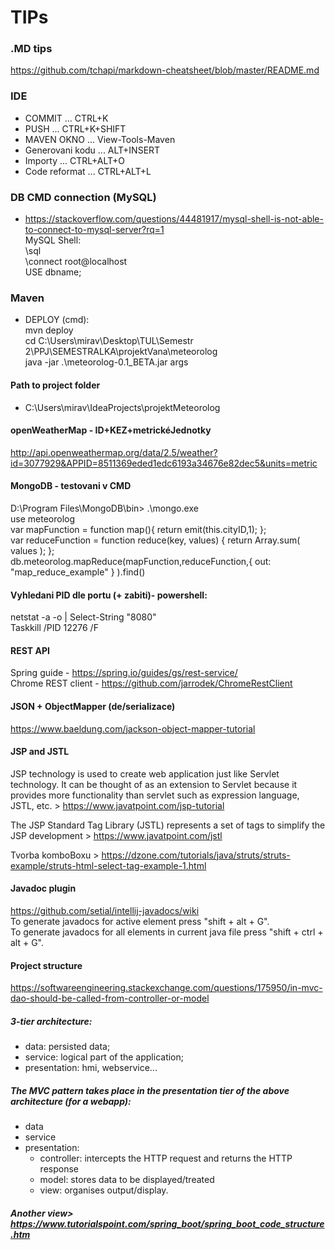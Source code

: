 ﻿# TIPs

### .MD tips
https://github.com/tchapi/markdown-cheatsheet/blob/master/README.md

### IDE
- COMMIT ... CTRL+K<br />
- PUSH  ... CTRL+K+SHIFT<br />
- MAVEN OKNO ... View-Tools-Maven<br />
- Generovani kodu ... ALT+INSERT<br />
- Importy ... CTRL+ALT+O<br />
- Code reformat ... CTRL+ALT+L<br />

### DB CMD connection (MySQL)
- https://stackoverflow.com/questions/44481917/mysql-shell-is-not-able-to-connect-to-mysql-server?rq=1<br />
MySQL Shell: <br />
\sql <br />
\connect root@localhost <br />
USE dbname; <br />

### Maven
 - DEPLOY (cmd):<br />
 mvn deploy<br />
 cd C:\Users\mirav\Desktop\TUL\Semestr 2\PPJ\SEMESTRALKA\projektVana\meteorolog<br />
 java -jar .\meteorolog-0.1_BETA.jar args<br />

#### Path to project folder 
 - C:\Users\mirav\IdeaProjects\projektMeteorolog

#### openWeatherMap - ID+KEZ+metrickéJednotky
http://api.openweathermap.org/data/2.5/weather?id=3077929&APPID=8511369eded1edc6193a34676e82dec5&units=metric


#### MongoDB - testovani v CMD
D:\Program Files\MongoDB\bin> .\mongo.exe<br />
use meteorolog<br />
var mapFunction = function map(){     return emit(this.cityID,1); };<br />
var reduceFunction = function reduce(key, values) {     return Array.sum( values ); };<br />
db.meteorolog.mapReduce(mapFunction,reduceFunction,{ out: "map_reduce_example" } ).find()<br />

#### Vyhledani PID dle portu (+ zabiti)- powershell:
netstat -a -o | Select-String "8080"<br />
Taskkill /PID 12276 /F

#### REST API
 Spring guide - https://spring.io/guides/gs/rest-service/ <br />
Chrome REST client - https://github.com/jarrodek/ChromeRestClient

#### JSON + ObjectMapper (de/serializace)
https://www.baeldung.com/jackson-object-mapper-tutorial

#### JSP and JSTL
JSP technology is used to create web application just like Servlet technology. It can be thought of as an extension to Servlet because it provides more functionality than servlet such as expression language, JSTL, etc. > https://www.javatpoint.com/jsp-tutorial<br />

The JSP Standard Tag Library (JSTL) represents a set of tags to simplify the JSP development > 
https://www.javatpoint.com/jstl

Tvorba komboBoxu > https://dzone.com/tutorials/java/struts/struts-example/struts-html-select-tag-example-1.html

#### Javadoc plugin
https://github.com/setial/intellij-javadocs/wiki<br />
To generate javadocs for active element press "shift + alt + G".<br />
To generate javadocs for all elements in current java file press "shift + ctrl + alt + G".<br />

#### Project structure
https://softwareengineering.stackexchange.com/questions/175950/in-mvc-dao-should-be-called-from-controller-or-model

##### 3-tier architecture:<br />
 * data: persisted data;<br />
 * service: logical part of the application;<br />
 * presentation: hmi, webservice...<br />

#####  The MVC pattern takes place in the presentation tier of the above architecture (for a webapp):<br />

* data<br />
* service<br />
* presentation:<br />
    * controller: intercepts the HTTP request and returns the HTTP response<br />
    * model: stores data to be displayed/treated<br />
    * view: organises output/display.<br />
    
##### Another view> https://www.tutorialspoint.com/spring_boot/spring_boot_code_structure.htm

